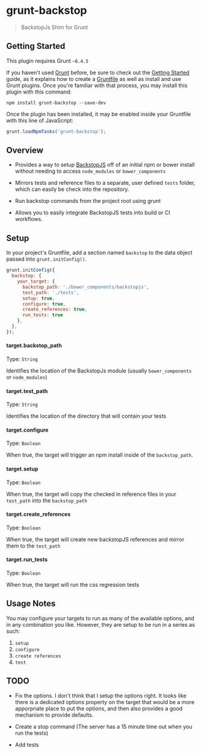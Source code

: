 # grunt-backstop

> BackstopJs Shim for Grunt

## Getting Started
This plugin requires Grunt `~0.4.5`

If you haven't used [Grunt](http://gruntjs.com/) before, be sure to check out the [Getting Started](http://gruntjs.com/getting-started) guide, as it explains how to create a [Gruntfile](http://gruntjs.com/sample-gruntfile) as well as install and use Grunt plugins. Once you're familiar with that process, you may install this plugin with this command:

```shell
npm install grunt-backstop --save-dev
```

Once the plugin has been installed, it may be enabled inside your Gruntfile with this line of JavaScript:

```js
grunt.loadNpmTasks('grunt-backstop');
```

## Overview

* Provides a way to setup [BackstopJS](https://github.com/garris/BackstopJS) off of an initial npm or bower install without needing to access `node_modules` or `bower_components`

* Mirrors tests and reference files to a separate, user defined `tests` folder, which can easily be check into the repository.

* Run backstop commands from the project root using grunt

* Allows you to easily integrate BackstopJS tests into build or CI workflows.


## Setup

In your project's Gruntfile, add a section named `backstop` to the data object passed into `grunt.initConfig()`.

```js
grunt.initConfig({
  backstop: {
    your_target: {
      backstop_path: './bower_components/backstopjs',
      test_path: './tests',
      setup: true,
      configure: true,
      create_references: true,
      run_tests: true
    },
  },
});
```


#### target.backstop_path
Type: `String`

Identifies the location of the BackstopJs module (usually `bower_components` or `node_modules`)

#### target.test_path
Type: `String`  

Identifies the location of the directory that will contain your tests

#### target.configure
Type: `Boolean`

When true, the target will trigger an npm install inside of the `backstop_path`.


#### target.setup
Type: `Boolean`

When true, the target will copy the checked in reference files in your `test_path` into the `backstop_path`

#### target.create_references
Type: `Boolean`

When true, the target will create new backstopJS references and mirror them to the `test_path`

#### target.run_tests
Type: `Boolean`

When true, the target will run the css regression tests


## Usage Notes

You may configure your targets to run as many of the available options, and in any combination you like. However, they are setup to be run in a series as such:

  1. `setup`
  2. `configure`
  3. `create references`
  4. `test`

## TODO

* Fix the options. I don't think that I setup the options right. It looks like there is a dedicated options property on the target that would be a more apporpriate place to put the options, and then also provides a good mechanism to provide defaults.

* Create a stop command (The server has a 15 minute time out when you run the tests)

* Add tests
